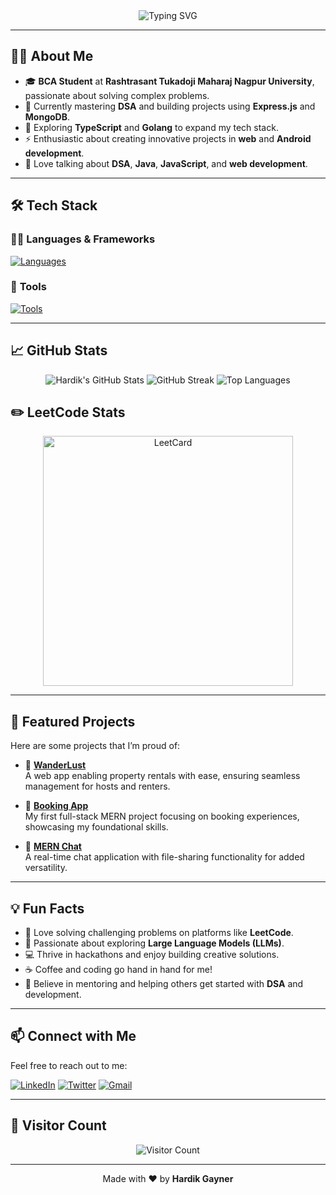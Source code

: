 <div align="center">
  <img src="https://readme-typing-svg.herokuapp.com/?font=Monospace&size=40&center=true&vCenter=true&width=600&height=50&color=00FFFF&duration=4500&lines=Hello,+I'm+Hardik+Gayner👋;" alt="Typing SVG" />
</div>

---

## 🙋‍♂️ **About Me**

- 🎓 **BCA Student** at **Rashtrasant Tukadoji Maharaj Nagpur University**, passionate about solving complex problems.  
- 🌱 Currently mastering **DSA** and building projects using **Express.js** and **MongoDB**.  
- 📘 Exploring **TypeScript** and **Golang** to expand my tech stack.  
- ⚡ Enthusiastic about creating innovative projects in **web** and **Android development**.  
- 💬 Love talking about **DSA**, **Java**, **JavaScript**, and **web development**.  

---

## 🛠️ **Tech Stack**

### 🧑‍💻 **Languages & Frameworks**
[![Languages](https://skillicons.dev/icons?i=java,javascript,typescript,python,go,c,cpp,nodejs,expressjs,react,mongodb,mysql,postgres,html,css,&theme=dark)](https://skillicons.dev)

### 🧰 **Tools**
[![Tools](https://skillicons.dev/icons?i=git,github,vscode,npm,yarn,pnpm,vite,linux,postman,supabase,firebase,&theme=dark)](https://skillicons.dev)

---

## 📈 **GitHub Stats**

<div align="center">
  <img src="https://github-readme-stats.vercel.app/api?username=imHardik1606&show_icons=true&count_private=true&theme=radical" alt="Hardik's GitHub Stats" />
  <img src="https://streak-stats.demolab.com/?user=imHardik1606&theme=dark" alt="GitHub Streak" />
  <img src="https://github-readme-stats.vercel.app/api/top-langs/?username=imHardik1606&layout=compact&theme=dark" alt="Top Languages" />
</div>

## ✏️ **LeetCode Stats**
<div align="center">
  <img width="400" src="https://leetcard.jacoblin.cool/HardikGayner?theme=nord&font=Anek%20Bangla&ext=heatmap&border_radius=10" alt="LeetCard" />
</div>

---

## 🌟 **Featured Projects**

Here are some projects that I’m proud of:

- 🚀 **[WanderLust](https://github.com/imHardik1606/Wanderlust)**  
  A web app enabling property rentals with ease, ensuring seamless management for hosts and renters.

- 📅 **[Booking App](https://github.com/imHardik1606/Booking-App)**  
  My first full-stack MERN project focusing on booking experiences, showcasing my foundational skills.

- 💬 **[MERN Chat](https://github.com/imHardik1606/mern-chat)**  
  A real-time chat application with file-sharing functionality for added versatility.

---

## 💡 **Fun Facts**

- 🧩 Love solving challenging problems on platforms like **LeetCode**.  
- 🤖 Passionate about exploring **Large Language Models (LLMs)**.  
- 💻 Thrive in hackathons and enjoy building creative solutions.  
- ☕ Coffee and coding go hand in hand for me!  
- 🌟 Believe in mentoring and helping others get started with **DSA** and development.  

---

## 📫 Connect with Me

Feel free to reach out to me:

[![LinkedIn](https://img.shields.io/badge/LinkedIn-0A66C2?style=for-the-badge&logo=linkedin&logoColor=white)](https://www.linkedin.com/in/hardik-gayner-0b2ab32ba/)
[![Twitter](https://img.shields.io/badge/Twitter-1DA1F2?style=for-the-badge&logo=twitter&logoColor=white)](https://x.com/h_gayner)
[![Gmail](https://img.shields.io/badge/Gmail-D14836?style=for-the-badge&logo=gmail&logoColor=white)](mailto:hardikgayner1606@gmail.com)

---

## 👀 **Visitor Count**

<div align="center">
  <img src="https://profile-counter.glitch.me/imHardik1606/count.svg" alt="Visitor Count" />
</div>

---

<p align="center">Made with ❤️ by <b>Hardik Gayner</b></p>
